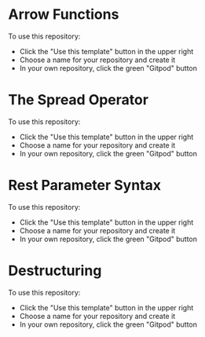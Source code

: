 # Arrow Functions

To use this repository:
- Click the "Use this template" button in the upper right
- Choose a name for your repository and create it
- In your own repository, click the green "Gitpod" button

# The Spread Operator

To use this repository:
- Click the "Use this template" button in the upper right
- Choose a name for your repository and create it
- In your own repository, click the green "Gitpod" button

# Rest Parameter Syntax

To use this repository:
- Click the "Use this template" button in the upper right
- Choose a name for your repository and create it
- In your own repository, click the green "Gitpod" button

# Destructuring

To use this repository:
- Click the "Use this template" button in the upper right
- Choose a name for your repository and create it
- In your own repository, click the green "Gitpod" button
